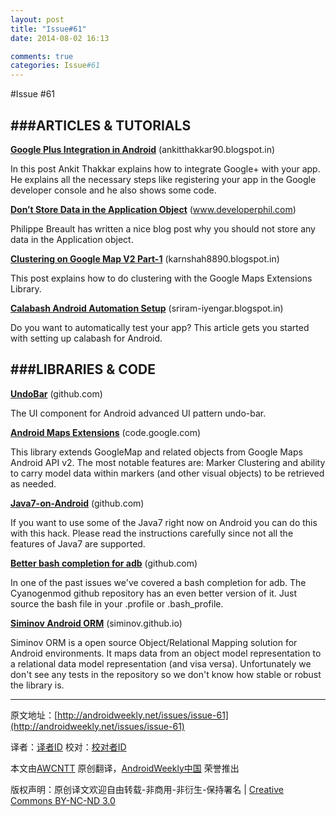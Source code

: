 ```yaml
---
layout: post
title: "Issue#61"
date: 2014-08-02 16:13

comments: true
categories: Issue#61
---
```


#Issue #61

###ARTICLES & TUTORIALS
---

[**Google Plus Integration in Android**](http://ankitthakkar90.blogspot.in/2013/05/google-plus-integration-in-android.html) (ankitthakkar90.blogspot.in)

In this post Ankit Thakkar explains how to integrate Google+ with your app. He explains all the necessary steps like registering your app in the Google developer console and he also shows some code.

 
[**Don’t Store Data in the Application Object**](http://www.developerphil.com/dont-store-data-in-the-application-object/) (www.developerphil.com) 

Philippe Breault has written a nice blog post why you should not store any data in the Application object.

[**Clustering on Google Map V2 Part-1**](http://karnshah8890.blogspot.in/2013/04/clustering-on-google-map-v2.html) (karnshah8890.blogspot.in) 

This post explains how to do clustering with the Google Maps Extensions Library.

[**Calabash Android Automation Setup**](http://sriram-iyengar.blogspot.in/2013/04/android-setting-up-calabash-android-for.html) (sriram-iyengar.blogspot.in) 

Do you want to automatically test your app? This article gets you started with setting up calabash for Android.

###LIBRARIES & CODE
---

[**UndoBar**](https://github.com/soarcn/UndoBar) (github.com) 

The UI component for Android advanced UI pattern undo-bar.

[**Android Maps Extensions**](https://code.google.com/p/android-maps-extensions/) (code.google.com) 

This library extends GoogleMap and related objects from Google Maps Android API v2. The most notable features are: Marker Clustering and ability to carry model data within markers (and other visual objects) to be retrieved as needed.

[**Java7-on-Android**](https://github.com/yareally/Java7-on-Android) (github.com) 

If you want to use some of the Java7 right now on Android you can do this with this hack. Please read the instructions carefully since not all the features of Java7 are supported.

[**Better bash completion for adb**](https://github.com/CyanogenMod/android_sdk/blob/jellybean/bash_completion/adb.bash) (github.com) 

In one of the past issues we've covered a bash completion for adb. The Cyanogenmod github repository has an even better version of it. Just source the bash file in your .profile or .bash_profile.

[**Siminov Android ORM**](http://siminov.github.io/android-orm/) (siminov.github.io) 

Siminov ORM is a open source Object/Relational Mapping solution for Android environments. It maps data from an object model representation to a relational data model representation (and visa versa). Unfortunately we don't see any tests in the repository so we don't know how stable or robust the library is.

---


原文地址：[http://androidweekly.net/issues/issue-61](http://androidweekly.net/issues/issue-61)

译者：[译者ID](https://github.com/译者ID) 校对：[校对者ID](https://github.com/校对者ID)

本文由[AWCNTT](https://github.com/AWCNTT) 原创翻译，[AndroidWeekly中国](http://www.androidweekly.cn/) 荣誉推出

版权声明：原创译文欢迎自由转载-非商用-非衍生-保持署名 | [Creative Commons BY-NC-ND 3.0](http://creativecommons.org/licenses/by-nc-nd/3.0/deed.zh)